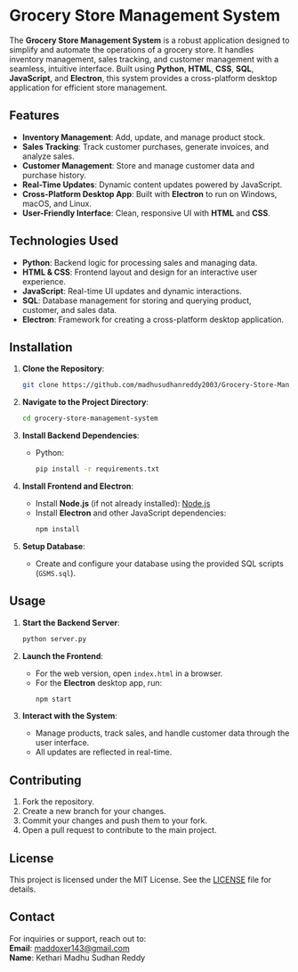# Grocery Store Management System

The **Grocery Store Management System** is a robust application designed to simplify and automate the operations of a grocery store. It handles inventory management, sales tracking, and customer management with a seamless, intuitive interface. Built using **Python**, **HTML**, **CSS**, **SQL**, **JavaScript**, and **Electron**, this system provides a cross-platform desktop application for efficient store management.

## Features

- **Inventory Management**: Add, update, and manage product stock.
- **Sales Tracking**: Track customer purchases, generate invoices, and analyze sales.
- **Customer Management**: Store and manage customer data and purchase history.
- **Real-Time Updates**: Dynamic content updates powered by JavaScript.
- **Cross-Platform Desktop App**: Built with **Electron** to run on Windows, macOS, and Linux.
- **User-Friendly Interface**: Clean, responsive UI with **HTML** and **CSS**.

## Technologies Used

- **Python**: Backend logic for processing sales and managing data.
- **HTML & CSS**: Frontend layout and design for an interactive user experience.
- **JavaScript**: Real-time UI updates and dynamic interactions.
- **SQL**: Database management for storing and querying product, customer, and sales data.
- **Electron**: Framework for creating a cross-platform desktop application.

## Installation

1. **Clone the Repository**:
   ```bash
   git clone https://github.com/madhusudhanreddy2003/Grocery-Store-Management-System.git
   ```

2. **Navigate to the Project Directory**:
   ```bash
   cd grocery-store-management-system
   ```

3. **Install Backend Dependencies**:
   - Python:
     ```bash
     pip install -r requirements.txt
     ```

4. **Install Frontend and Electron**:
   - Install **Node.js** (if not already installed): [Node.js](https://nodejs.org/)
   - Install **Electron** and other JavaScript dependencies:
     ```bash
     npm install
     ```

5. **Setup Database**:
   - Create and configure your database using the provided SQL scripts (`GSMS.sql`).

## Usage

1. **Start the Backend Server**:
   ```bash
   python server.py
   ```

2. **Launch the Frontend**:
   - For the web version, open `index.html` in a browser.
   - For the **Electron** desktop app, run:
     ```bash
     npm start
     ```

3. **Interact with the System**:
   - Manage products, track sales, and handle customer data through the user interface.
   - All updates are reflected in real-time.

## Contributing

1. Fork the repository.
2. Create a new branch for your changes.
3. Commit your changes and push them to your fork.
4. Open a pull request to contribute to the main project.

## License

This project is licensed under the MIT License. See the [LICENSE](LICENSE) file for details.

## Contact

For inquiries or support, reach out to:  
**Email**: [maddoxer143@gmail.com](mailto:maddoxer143@gmail.com)  
**Name**: Kethari Madhu Sudhan Reddy
